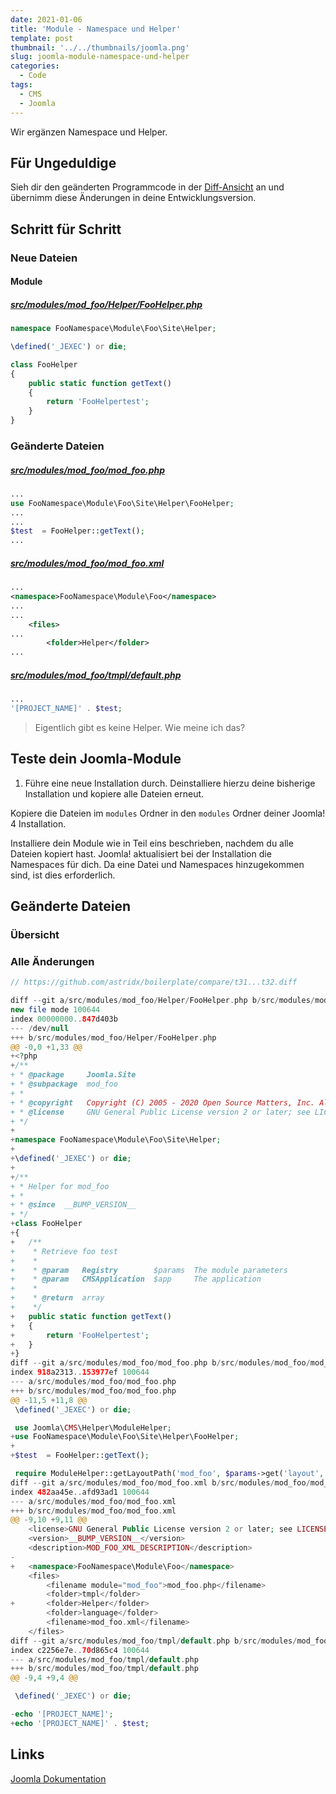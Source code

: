 ```yaml
---
date: 2021-01-06
title: 'Module - Namespace und Helper'
template: post
thumbnail: '../../thumbnails/joomla.png'
slug: joomla-module-namespace-und-helper
categories:
  - Code
tags:
  - CMS
  - Joomla
---
```


Wir ergänzen Namespace und Helper.

## Für Ungeduldige

Sieh dir den geänderten Programmcode in der [Diff-Ansicht](https://github.com/astridx/boilerplate/compare/t31...t32) an und übernimm diese Änderungen in deine Entwicklungsversion.

## Schritt für Schritt

### Neue Dateien

#### Module

##### [src/modules/mod_foo/Helper/FooHelper.php](https://github.com/astridx/boilerplate/blob/13117ebddfc12db184cd96f3f4db1c794bfa735b/src/modules/mod_foo/Helper/FooHelper.php)

```php
namespace FooNamespace\Module\Foo\Site\Helper;

\defined('_JEXEC') or die;

class FooHelper
{
  	public static function getText()
	{
		return 'FooHelpertest';
	}
}
```

### Geänderte Dateien

##### [src/modules/mod_foo/mod_foo.php](https://github.com/astridx/boilerplate/blob/13117ebddfc12db184cd96f3f4db1c794bfa735b/src/modules/mod_foo/mod_foo.php)

```php
...
use FooNamespace\Module\Foo\Site\Helper\FooHelper;
...
...
$test  = FooHelper::getText();
...

```

##### [src/modules/mod_foo/mod_foo.xml](https://github.com/astridx/boilerplate/blob/13117ebddfc12db184cd96f3f4db1c794bfa735b/src/modules/mod_foo/mod_foo.xml)

```xml
...
<namespace>FooNamespace\Module\Foo</namespace>
...
...
	<files>
...
		<folder>Helper</folder>
...
```

##### [src/modules/mod_foo/tmpl/default.php](https://github.com/astridx/boilerplate/blob/13117ebddfc12db184cd96f3f4db1c794bfa735b/src/modules/mod_foo/tmpl/default.php)

```php
...
'[PROJECT_NAME]' . $test;
```

> Eigentlich gibt es keine Helper. Wie meine ich das?

## Teste dein Joomla-Module

1. Führe eine neue Installation durch. Deinstalliere hierzu deine bisherige Installation und kopiere alle Dateien erneut.

Kopiere die Dateien im `modules` Ordner in den `modules` Ordner deiner Joomla! 4 Installation.

Installiere dein Module wie in Teil eins beschrieben, nachdem du alle Dateien kopiert hast. Joomla! aktualisiert bei der Installation die Namespaces für dich. Da eine Datei und Namespaces hinzugekommen sind, ist dies erforderlich.

## Geänderte Dateien

### Übersicht

### Alle Änderungen

```php {diff}
// https://github.com/astridx/boilerplate/compare/t31...t32.diff

diff --git a/src/modules/mod_foo/Helper/FooHelper.php b/src/modules/mod_foo/Helper/FooHelper.php
new file mode 100644
index 00000000..847d403b
--- /dev/null
+++ b/src/modules/mod_foo/Helper/FooHelper.php
@@ -0,0 +1,33 @@
+<?php
+/**
+ * @package     Joomla.Site
+ * @subpackage  mod_foo
+ *
+ * @copyright   Copyright (C) 2005 - 2020 Open Source Matters, Inc. All rights reserved.
+ * @license     GNU General Public License version 2 or later; see LICENSE.txt
+ */
+
+namespace FooNamespace\Module\Foo\Site\Helper;
+
+\defined('_JEXEC') or die;
+
+/**
+ * Helper for mod_foo
+ *
+ * @since  __BUMP_VERSION__
+ */
+class FooHelper
+{
+	/**
+	 * Retrieve foo test
+	 *
+	 * @param   Registry        $params  The module parameters
+	 * @param   CMSApplication  $app     The application
+	 *
+	 * @return  array
+	 */
+	public static function getText()
+	{
+		return 'FooHelpertest';
+	}
+}
diff --git a/src/modules/mod_foo/mod_foo.php b/src/modules/mod_foo/mod_foo.php
index 918a2313..153977ef 100644
--- a/src/modules/mod_foo/mod_foo.php
+++ b/src/modules/mod_foo/mod_foo.php
@@ -11,5 +11,8 @@
 \defined('_JEXEC') or die;

 use Joomla\CMS\Helper\ModuleHelper;
+use FooNamespace\Module\Foo\Site\Helper\FooHelper;
+
+$test  = FooHelper::getText();

 require ModuleHelper::getLayoutPath('mod_foo', $params->get('layout', 'default'));
diff --git a/src/modules/mod_foo/mod_foo.xml b/src/modules/mod_foo/mod_foo.xml
index 482aa45e..afd93ad1 100644
--- a/src/modules/mod_foo/mod_foo.xml
+++ b/src/modules/mod_foo/mod_foo.xml
@@ -9,10 +9,11 @@
 	<license>GNU General Public License version 2 or later; see LICENSE.txt</license>
 	<version>__BUMP_VERSION__</version>
 	<description>MOD_FOO_XML_DESCRIPTION</description>
-
+	<namespace>FooNamespace\Module\Foo</namespace>
 	<files>
 		<filename module="mod_foo">mod_foo.php</filename>
 		<folder>tmpl</folder>
+		<folder>Helper</folder>
 		<folder>language</folder>
 		<filename>mod_foo.xml</filename>
 	</files>
diff --git a/src/modules/mod_foo/tmpl/default.php b/src/modules/mod_foo/tmpl/default.php
index c2256e7e..70d865c4 100644
--- a/src/modules/mod_foo/tmpl/default.php
+++ b/src/modules/mod_foo/tmpl/default.php
@@ -9,4 +9,4 @@

 \defined('_JEXEC') or die;

-echo '[PROJECT_NAME]';
+echo '[PROJECT_NAME]' . $test;

```

## Links

[Joomla Dokumentation](https://docs.joomla.org/J4.x:Creating_a_Simple_Module/de)
